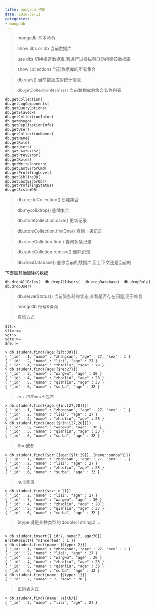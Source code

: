 ```yaml
---
title: mongodb-初识
date: 2016-09-11
categories: 
- mongodb
---
```


> mongodb 基本命令

> show dbs or db
> 当前数据库

> use dbs 
> 切换指定数据库,若进行过操纵则自动创建该数据库 

> show collections
> 当前数据库的所有集合

> db.stats()
> 当前数据库的统计信息

> db.getCollectionNames()
> 当前数据库的集合名称列表

```
db.getCollection(       
db.getLogComponents(    
db.getQueryOptions(     
db.getSlaveOk(
db.getCollectionInfos(  
db.getMongo(            
db.getReplicationInfo(  
db.getUser(
db.getCollectionNames(  
db.getName(             
db.getRole(             
db.getUsers(
db.getLastError(        
db.getPrevError(        
db.getRoles(            
db.getWriteConcern(
db.getLastErrorCmd(     
db.getProfilingLevel(   
db.getSiblingDB(
db.getLastErrorObj(     
db.getProfilingStatus(  
db.getSisterDB(
```

> db.createCollection()
> 创建集合

> db.mycoll.drop()
> 删除集合

> db.storeCollection.save()
> 更新记录

> db.storeCollection.findOne()
> 查询一条记录

> db.storeColletion.find()
> 查询多条记录

> db.sotreColletion.remove()
> 删除记录

> db.dropDatabase()
> 删除当前的数据库,但上下文还是当前的


下面是其他删除的数据

```
db.dropAllRoles(  db.dropAllUsers(  db.dropDatabase(  db.dropRole(      db.dropUser(
```

> db.serverStatus()
> 当前服务器的状态,查看是否存在问题,便于修复

> mongodb 符号&查询

> 查询方式

```
$lt:< 
$lte:<= 
$gt:> 
$gte:>= 
$ne:!=
```

```
> db.student.find({age:{$lt:30}})
{ "_id" : 1, "name" : "zhangsan", "age" : 27, "sex" : 1 }
{ "_id" : 2, "name" : "lisi", "age" : 27 }
{ "_id" : 4, "name" : "zhaoliu", "age" : 28 }
> db.student.find({age:{$ne:27}})
{ "_id" : 3, "name" : "wangwu", "age" : 30 }
{ "_id" : 4, "name" : "zhaoliu", "age" : 28 }
{ "_id" : 5, "name" : "qianliu", "age" : 33 }
{ "_id" : 6, "name" : "sunba", "age" : 32 }
```


> $in:包含$nin:不包含

```
> db.student.find({age:{$in:[27,28]}})
{ "_id" : 1, "name" : "zhangsan", "age" : 27, "sex" : 1 }
{ "_id" : 2, "name" : "lisi", "age" : 27 }
{ "_id" : 4, "name" : "zhaoliu", "age" : 28 }
> db.student.find({age:{$nin:[27,28]}})
{ "_id" : 3, "name" : "wangwu", "age" : 30 }
{ "_id" : 5, "name" : "qianliu", "age" : 33 }
{ "_id" : 6, "name" : "sunba", "age" : 32 }

```

> $or:或者

```
> db.student.find({$or:[{age:{$lt:29}}, {name:"sunba"}]})
{ "_id" : 1, "name" : "zhangsan", "age" : 27, "sex" : 1 }
{ "_id" : 2, "name" : "lisi", "age" : 27 }
{ "_id" : 4, "name" : "zhaoliu", "age" : 28 }
{ "_id" : 6, "name" : "sunba", "age" : 32 }
```

> null:空值

```
> db.student.find({sex: null})
{ "_id" : 2, "name" : "lisi", "age" : 27 }
{ "_id" : 3, "name" : "wangwu", "age" : 30 }
{ "_id" : 4, "name" : "zhaoliu", "age" : 28 }
{ "_id" : 5, "name" : "qianliu", "age" : 33 }
{ "_id" : 6, "name" : "sunba", "age" : 32 }
```

> $type:键是某种类型的 
> double:1 
> string:2 
> ...

```

> db.student.insert({_id:7, name:7, age:70})
WriteResult({ "nInserted" : 1 })
> db.student.find({name: {$type: 2}})
{ "_id" : 1, "name" : "zhangsan", "age" : 27, "sex" : 1 }
{ "_id" : 2, "name" : "lisi", "age" : 27 }
{ "_id" : 3, "name" : "wangwu", "age" : 30 }
{ "_id" : 4, "name" : "zhaoliu", "age" : 28 }
{ "_id" : 5, "name" : "qianliu", "age" : 33 }
{ "_id" : 6, "name" : "sunba", "age" : 32 }
> db.student.find({name: {$type: 1}})
{ "_id" : 7, "name" : 7, "age" : 70 }
```

> 正则表达式

```
> db.student.find({name: /si\b/})
{ "_id" : 2, "name" : "lisi", "age" : 27 }
```

